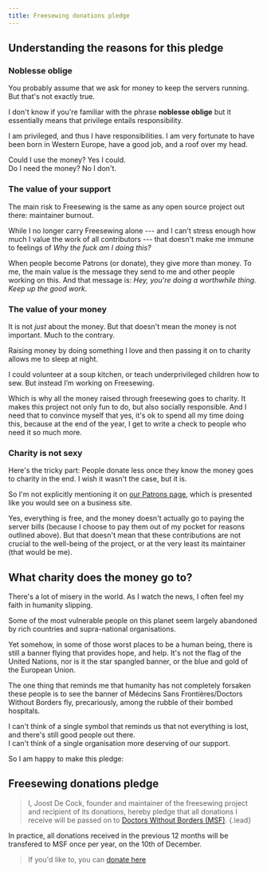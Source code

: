 ```yaml
---
title: Freesewing donations pledge
---
```

## Understanding the reasons for this pledge

### Noblesse oblige

You probably assume that we ask for money to keep the servers running. But that's not exactly true.

I don't know if you're familiar with the phrase **noblesse oblige** but it essentially means that privilege entails responsibility.

I am privileged, and thus I have responsibilities.
I am very fortunate to have been born in Western Europe, have a good job, and a roof over my head.

Could I use the money? Yes I could.  
Do I need the money? No I don't.

### The value of your support

The main risk to Freesewing is the same as any open source project out there: maintainer burnout.

While I no longer carry Freesewing alone --- and I can't stress enough how much I value the work of all contributors ---
that doesn't make me immune to feelings of *Why the fuck am I doing this?*

When people become Patrons (or donate), they give more than money.
To me, the main value is the message they send to me and other people working on this. 
And that message is: *Hey, you're doing a worthwhile thing. Keep up the good work*.

### The value of your money

It is not *just* about the money. But that doesn't mean the money is not important.
Much to the contrary.

Raising money by doing something I love and then passing it on to charity allows me to sleep at night. 

I could volunteer at a soup kitchen, or teach underprivileged children how to sew. But instead I’m working on Freesewing.

Which is why all the money raised through freesewing goes to charity.
It makes this project not only fun to do, but also socially responsible. 
And I need that to convince myself that yes, it's ok to spend all my time doing this, 
because at the end of the year, I get to write a check to people who need it so much more.

### Charity is not sexy
Here's the tricky part: People donate less once they know the money goes to charity in the end. 
I wish it wasn't the case, but it is.

So I'm not explicitly mentioning it on [our Patrons page](/patrons/join), 
which is presented like you would see on a business site.

Yes, everything is free, and the money doesn't actually go to paying the server bills 
(because I choose to pay them out of my pocket for reasons outlined above). 
But that doesn't mean that these contributions are not crucial to the well-being of the project, 
or at the very least its maintainer (that would be me).

## What charity does the money go to?

There's a lot of misery in the world. As I watch the news, I often feel my faith in humanity slipping.

Some of the most vulnerable people on this planet seem largely abandoned by rich countries and supra-national organisations.

Yet somehow, in some of those worst places to be a human being, there is still a banner flying that provides hope, and help. It's not the flag of the United Nations, nor is it the star spangled banner, or the blue and gold of the European Union.

The one thing that reminds me that humanity has not completely forsaken these people is to see the banner of M&eacute;decins Sans Fronti&egrave;res/Doctors Without Borders fly, precariously, among the rubble of their bombed hospitals.

I can't think of a single symbol that reminds us that not everything is lost, and there's still good people out there.  
I can't think of a single organisation more deserving of our support.

So I am happy to make this pledge:

## Freesewing donations pledge
> I, Joost De Cock, founder and maintainer of the freesewing project and 
> recipient of its donations, hereby pledge that all donations I receive 
> will be passed on to
> [Doctors Without Borders (MSF)](http://www.msf.org/).
> {.lead}

In practice, all donations received in the previous 12 months will be transfered to MSF once per year, on the 10th of December.

> If you'd like to, you can [donate here](/patrons/join)
